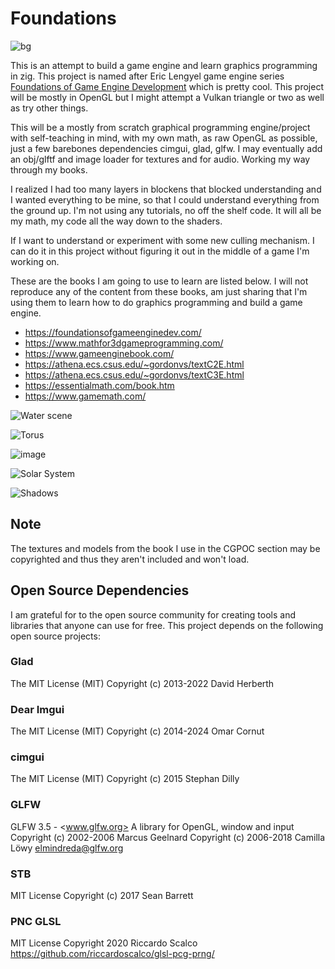 # Foundations

![bg](https://github.com/user-attachments/assets/ed006c20-98ce-453c-ab6c-30930010545d)

This is an attempt to build a game engine and learn graphics programming in zig. This project is named after Eric Lengyel game engine series [Foundations of Game Engine Development](https://foundationsofgameenginedev.com/) which is pretty cool. This project will be mostly in
OpenGL but I might attempt a Vulkan triangle or two as well as try other things.

This will be a mostly from scratch graphical programming engine/project with self-teaching in mind, with my own math, as raw OpenGL as possible, just a few barebones dependencies cimgui, glad, glfw. I may eventually add an obj/glftf and image loader for textures and for audio.  Working my way through my books.

I realized I had too many layers in blockens that blocked understanding and I wanted everything to be mine, so that I could understand everything from the ground up. I'm not using any tutorials, no off the shelf code. It will all be my math, my code all the way down to the shaders.

If I want to understand or experiment with some new culling mechanism. I can do it in this project without figuring it out in the middle of a game I'm working on.

These are the books I am going to use to learn are listed below. I will not reproduce any of the content from these books, am just sharing that I'm using them to learn how to do graphics
programming and build a game engine.

* <https://foundationsofgameenginedev.com/>
* <https://www.mathfor3dgameprogramming.com/>
* <https://www.gameenginebook.com/>
* <https://athena.ecs.csus.edu/~gordonvs/textC2E.html>
* <https://athena.ecs.csus.edu/~gordonvs/textC3E.html>
* <https://essentialmath.com/book.htm>
* <https://www.gamemath.com/>

![Water scene](https://github.com/user-attachments/assets/82faebc6-fa0f-45cb-8e25-c48206955fd5)

![Torus](https://github.com/user-attachments/assets/2ed06912-4b29-423d-b78c-4dcf87fa5812)

![image](https://github.com/user-attachments/assets/ba4256d3-9301-472b-85e7-3fe2db027d0b)


![Solar System](https://github.com/user-attachments/assets/34e66724-25fc-43bb-82a0-7180ddd8d8d4)

![Shadows](https://github.com/user-attachments/assets/629025f8-6f5f-4bc9-bb6e-6844005a2130)

## Note

The textures and models from the book I use in the CGPOC section may be copyrighted and thus they aren't included and won't load.

## Open Source Dependencies

I am grateful for to the open source community for creating tools and libraries that anyone can use for free. This project depends on the following open source projects:

### Glad

The MIT License (MIT)
Copyright (c) 2013-2022 David Herberth

### Dear Imgui

The MIT License (MIT)
Copyright (c) 2014-2024 Omar Cornut

### cimgui

The MIT License (MIT)
Copyright (c) 2015 Stephan Dilly

### GLFW

GLFW 3.5 - <www.glfw.org>
A library for OpenGL, window and input
Copyright (c) 2002-2006 Marcus Geelnard
Copyright (c) 2006-2018 Camilla Löwy <elmindreda@glfw.org>

### STB

MIT License
Copyright (c) 2017 Sean Barrett

### PNC GLSL

MIT License
Copyright 2020 Riccardo Scalco
https://github.com/riccardoscalco/glsl-pcg-prng/
